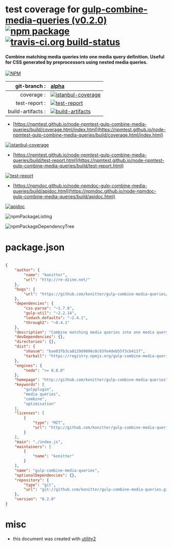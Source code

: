# test coverage for  [gulp-combine-media-queries (v0.2.0)](http://github.com/konitter/gulp-combine-media-queries)  [![npm package](https://img.shields.io/npm/v/npmtest-gulp-combine-media-queries.svg?style=flat-square)](https://www.npmjs.org/package/npmtest-gulp-combine-media-queries) [![travis-ci.org build-status](https://api.travis-ci.org/npmtest/node-npmtest-gulp-combine-media-queries.svg)](https://travis-ci.org/npmtest/node-npmtest-gulp-combine-media-queries)
#### Combine matching media queries into one media query definition. Useful for CSS generated by preprocessors using nested media queries.

[![NPM](https://nodei.co/npm/gulp-combine-media-queries.png?downloads=true&downloadRank=true&stars=true)](https://www.npmjs.com/package/gulp-combine-media-queries)

| git-branch : | [alpha](https://github.com/npmtest/node-npmtest-gulp-combine-media-queries/tree/alpha)|
|--:|:--|
| coverage : | [![istanbul-coverage](https://npmtest.github.io/node-npmtest-gulp-combine-media-queries/build/coverage.badge.svg)](https://npmtest.github.io/node-npmtest-gulp-combine-media-queries/build/coverage.html/index.html)|
| test-report : | [![test-report](https://npmtest.github.io/node-npmtest-gulp-combine-media-queries/build/test-report.badge.svg)](https://npmtest.github.io/node-npmtest-gulp-combine-media-queries/build/test-report.html)|
| build-artifacts : | [![build-artifacts](https://npmtest.github.io/node-npmtest-gulp-combine-media-queries/glyphicons_144_folder_open.png)](https://github.com/npmtest/node-npmtest-gulp-combine-media-queries/tree/gh-pages/build)|

- [https://npmtest.github.io/node-npmtest-gulp-combine-media-queries/build/coverage.html/index.html](https://npmtest.github.io/node-npmtest-gulp-combine-media-queries/build/coverage.html/index.html)

[![istanbul-coverage](https://npmtest.github.io/node-npmtest-gulp-combine-media-queries/build/screenCapture.buildCi.browser.%252Ftmp%252Fbuild%252Fcoverage.lib.html.png)](https://npmtest.github.io/node-npmtest-gulp-combine-media-queries/build/coverage.html/index.html)

- [https://npmtest.github.io/node-npmtest-gulp-combine-media-queries/build/test-report.html](https://npmtest.github.io/node-npmtest-gulp-combine-media-queries/build/test-report.html)

[![test-report](https://npmtest.github.io/node-npmtest-gulp-combine-media-queries/build/screenCapture.buildCi.browser.%252Ftmp%252Fbuild%252Ftest-report.html.png)](https://npmtest.github.io/node-npmtest-gulp-combine-media-queries/build/test-report.html)

- [https://npmdoc.github.io/node-npmdoc-gulp-combine-media-queries/build/apidoc.html](https://npmdoc.github.io/node-npmdoc-gulp-combine-media-queries/build/apidoc.html)

[![apidoc](https://npmdoc.github.io/node-npmdoc-gulp-combine-media-queries/build/screenCapture.buildCi.browser.%252Ftmp%252Fbuild%252Fapidoc.html.png)](https://npmdoc.github.io/node-npmdoc-gulp-combine-media-queries/build/apidoc.html)

![npmPackageListing](https://npmtest.github.io/node-npmtest-gulp-combine-media-queries/build/screenCapture.npmPackageListing.svg)

![npmPackageDependencyTree](https://npmtest.github.io/node-npmtest-gulp-combine-media-queries/build/screenCapture.npmPackageDependencyTree.svg)



# package.json

```json

{
    "author": {
        "name": "konitter",
        "url": "http://re-dzine.net/"
    },
    "bugs": {
        "url": "https://github.com/konitter/gulp-combine-media-queries/issues"
    },
    "dependencies": {
        "css-parse": "~1.7.0",
        "gulp-util": "~2.2.14",
        "lodash.defaults": "~2.4.1",
        "through2": "~0.4.1"
    },
    "description": "Combine matching media queries into one media query definition. Useful for CSS generated by preprocessors using nested media queries.",
    "devDependencies": {},
    "directories": {},
    "dist": {
        "shasum": "bae03fb3ca8129d9096c0c93fe4deb55f3cb411f",
        "tarball": "https://registry.npmjs.org/gulp-combine-media-queries/-/gulp-combine-media-queries-0.2.0.tgz"
    },
    "engines": {
        "node": ">= 0.8.0"
    },
    "homepage": "http://github.com/konitter/gulp-combine-media-queries",
    "keywords": [
        "gulpplugin",
        "media queries",
        "combine",
        "optimisation"
    ],
    "licenses": [
        {
            "type": "MIT",
            "url": "http://github.com/konitter/gulp-combine-media-queries/raw/master/LICENSE"
        }
    ],
    "main": "./index.js",
    "maintainers": [
        {
            "name": "konitter"
        }
    ],
    "name": "gulp-combine-media-queries",
    "optionalDependencies": {},
    "repository": {
        "type": "git",
        "url": "git://github.com/konitter/gulp-combine-media-queries.git"
    },
    "version": "0.2.0"
}
```



# misc
- this document was created with [utility2](https://github.com/kaizhu256/node-utility2)
